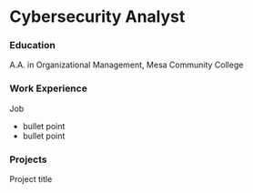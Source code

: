 # Cybersecurity Analyst

### Education
A.A. in Organizational Management, Mesa Community College

### Work Experience
Job
- bullet point
- bullet point

### Projects
Project title
